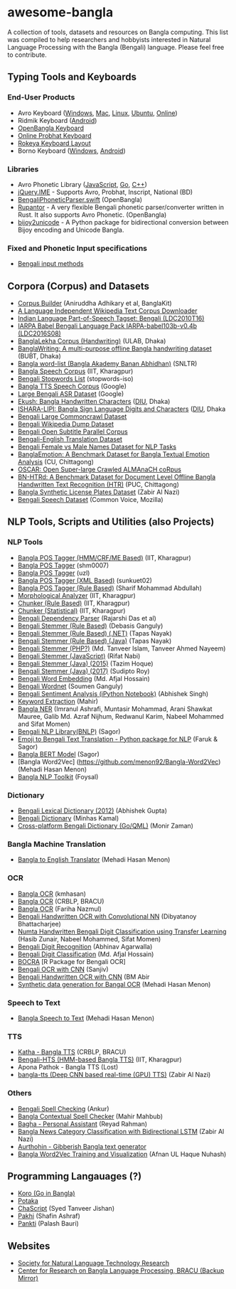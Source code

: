 # awesome-bangla
A collection of tools, datasets and resources on Bangla computing. This list was compiled to help researchers and hobbyists interested in Natural Language Processing with the Bangla (Bengali) language. Please feel free to contribute.

## Typing Tools and Keyboards

### End-User Products
  - Avro Keyboard ([Windows](https://www.omicronlab.com/avro-keyboard.html), [Mac](https://www.omicronlab.com/iavro.html), [Linux](http://linux.omicronlab.com/), [Ubuntu](https://github.com/maateen/avro), [Online](https://avro.im/))
  - Ridmik Keyboard ([Android](https://play.google.com/store/apps/details?id=ridmik.keyboard))
  - [OpenBangla Keyboard](https://github.com/OpenBangla/OpenBangla-Keyboard)
  - [Online Probhat Keyboard](https://mdminhazulhaque.github.io/probhat.im/)
  - [Rokeya Keyboard Layout](https://github.com/MythicAngel/rokeya-keyboard-layout)
  - Borno Keyboard ([Windows](https://codepotro.com/borno), [Android](https://codepotro.com/borno-android))

### Libraries
  - Avro Phonetic Library ([JavaScript](https://github.com/torifat/jsAvroPhonetic), [Go](https://github.com/sadlil/go-avro-phonetic), [C++](https://github.com/mominul/cppAvroPhonetic))
  - [jQuery.IME](https://github.com/wikimedia/jquery.ime) - Supports Avro, Probhat, Inscript, National (BD)
  - [BengaliPhoneticParser.swift](https://github.com/OpenBangla/BengaliPhoneticParser.swift) (OpenBangla)
  - [Rupantor](https://github.com/OpenBangla/rupantor-rs) - A very flexible Bengali phonetic parser/converter written in Rust. It also supports Avro Phonetic. (OpenBangla)
  - [bijoy2unicode](https://github.com/Mad-FOX/bijoy2unicode) - A Python package for bidirectional conversion between Bijoy encoding and Unicode Bangla.

### Fixed and Phonetic Input specifications
 - [Bengali input methods](https://en.wikipedia.org/wiki/Bengali_input_methods)

## Corpora (Corpus) and Datasets
 - [Corpus Builder](https://github.com/banglakit/corpus-builder) (Aniruddha Adhikary et al, BanglaKit)
 - [A Language Independent Wikipedia Text Corpus Downloader](https://github.com/Rajan-sust/WikiTextCorpusDownloader)
 - [Indian Language Part-of-Speech Tagset: Bengali (LDC2010T16)](https://catalog.ldc.upenn.edu/LDC2010T16)
 - [IARPA Babel Bengali Language Pack IARPA-babel103b-v0.4b (LDC2016S08)](https://catalog.ldc.upenn.edu/LDC2016S08)
 - [BanglaLekha Corpus (Handwriting)](https://data.mendeley.com/datasets/hf6sf8zrkc/2) (ULAB, Dhaka)
 - [BanglaWriting: A multi-purpose offline Bangla handwriting dataset](https://data.mendeley.com/datasets/r43wkvdk4w/1) (BUBT, Dhaka)
 - [Bangla word-list (Bangla Akademy Banan Abhidhan)](https://nltr.itewb.gov.in/download/Bangla_word-list.doc) (SNLTR)
 - [Bangla Speech Corpus](http://downloads.nltr.org/iitkgp-resources/SHRUTI-Bangla_Speech_Corpus.rar) (IIT, Kharagpur)
 - [Bengali Stopwords List](https://github.com/stopwords-iso/stopwords-bn) (stopwords-iso)
 - [Bangla TTS Speech Corpus](http://www.openslr.org/37) (Google)
 - [Large Bengali ASR Dataset](http://www.openslr.org/53) (Google)
 - [Ekush: Bangla Handwritten Characters](https://shahariarrabby.github.io/ekush) ([DIU](http://nlp.daffodilvarsity.edu.bd), Dhaka)
 - [ISHARA-LIPI: Bangla Sign Language Digits and Characters](https://isharalipi.sanzidscloud.com) ([DIU](http://nlp.daffodilvarsity.edu.bd), Dhaka
 - [Bengali Large Commoncrawl Dataset](https://traces1.inria.fr/oscar/)
 - [Bengali Wikipedia Dump Dataset](https://dumps.wikimedia.org/bnwiki/latest/)
 - [Bengali Open Subtitle Parallel Corpus](http://opus.nlpl.eu/)
 - [Bengali-English Translation Dataset](http://www.manythings.org/anki/)
 - [Bengali Female vs Male Names Dataset for NLP Tasks](https://github.com/faruk-ahmad/bengli-female-vs-male-names)
 - [BanglaEmotion: A Benchmark Dataset for Bangla Textual Emotion Analysis](https://data.mendeley.com/datasets/24xd7w7dhp/1) (CU, Chittagong)
 - [OSCAR: Open Super-large Crawled ALMAnaCH coRpus](https://oscar-corpus.com/)
 - [BN-HTRd: A Benchmark Dataset for Document Level Offline Bangla Handwritten Text Recognition (HTR)](https://data.mendeley.com/datasets/743k6dm543/1) (PUC, Chittagong)
 - [Bangla Synthetic License Plates Dataset](https://github.com/zabir-nabil/bangla-synthetic-license-plates) (Zabir Al Nazi)
 - [Bengali Speech Dataset](https://commonvoice.mozilla.org/bn/datasets) (Common Voice, Mozilla)

## NLP Tools, Scripts and Utilities (also Projects)
### NLP Tools
 - [Bangla POS Tagger (HMM/CRF/ME Based)](http://nltr.org/download/iitkgp-resources/Bangla_POS_Tagger_Linux/POS_tagger_Bangla.zip) (IIT, Kharagpur)
 - [Bangla POS Tagger](https://github.com/shm0007/bengali-pos-tagger) (shm0007)
 - [Bangla POS Tagger](https://github.com/uzl/pos_tagger_1) (uzl)
 - [Bangla POS Tagger (XML Based)](https://github.com/sunkuet02/BanglaPosTagger) (sunkuet02)
 - [Bangla POS Tagger (Rule Based)](https://github.com/SharifMAbdullah/Bangla-Parts-of-Speech-Tagger) (Sharif Mohammad Abdullah)
 - [Morphological Analyzer](http://nltr.org/download/iitkgp-resources/Bangla_Morphological_Analyzer/Morph_analyzer.tar) (IIT, Kharagpur)
 - [Chunker (Rule Based)](http://nltr.org/download/iitkgp-resources/Rul_Base_Chunker/chunkerBinary.tgz) (IIT, Kharagpur)
 - [Chunker (Statistical)](http://nltr.org/download/iitkgp-resources/Statistical_Chunker/chunker_v1.1.tar) (IIT, Kharagpur)
 - [Bengali Dependency Parser](https://github.com/saviour-falcon/BengaliDependencyParser) (Rajarshi Das et al)
 - [Bengali Stemmer (Rule Based)](https://github.com/gdebasis/BengaliStemmer) (Debasis Ganguly)
 - [Bengali Stemmer (Rule Based) (.NET)](https://github.com/nayakt/BengaliStemmer_DotNet) (Tapas Nayak)
 - [Bengali Stemmer (Rule Based) (Java)](https://github.com/nayakt/BengaliStemmer_Java) (Tapas Nayak)
 - [Bengali Stemmer (PHP?)](https://github.com/tanveer-preom/BengaliStemmer) (Md. Tanveer Islam, Tanveer Ahmed Nayeem)
 - [Bengali Stemmer (JavaScript)](https://github.com/torifat/bangla-stemmer) (Rifat Nabi)
 - [Bengali Stemmer (Java) (2015)](https://github.com/tazimhoque/Bangla-Stemmer) (Tazim Hoque)
 - [Bengali Stemmer (Java) (2017)](https://github.com/sudiptobd/BanglaDocumentRanking_BanglaStemmer) (Sudipto Roy)
 - [Bengali Word Embedding](https://github.com/smafjal/Bengali-Word-Embedding) (Md. Afjal Hossain)
 - [Bengali Wordnet](https://github.com/soumenganguly/Bengali-Wordnet) (Soumen Ganguly)
 - [Bengali Sentiment Analysis (iPython Notebook)](https://github.com/abhie19/Sentiment-Analysis-Bangla-Language) (Abhishek Singh)
 - [Keyword Extraction](https://github.com/mahirsust/Code300) (Mahir)
 - [Bangla NER](https://github.com/imranulashrafi/banner) (Imranul Ashrafi, Muntasir Mohammad, Arani Shawkat Mauree, Galib Md. Azraf Nijhum, Redwanul Karim, Nabeel Mohammed and Sifat Momen)
 - [Bengali NLP Library(BNLP)](https://github.com/sagorbrur/bnlp) (Sagor)
 - [Emoji to Bengali Text Translation - Python package for NLP](https://github.com/faruk-ahmad/bnemo) (Faruk & Sagor)
 - [Bangla BERT Model](https://huggingface.co/sagorsarker/bangla-bert-base) (Sagor)
 - [Bangla Word2Vec] (https://github.com/menon92/Bangla-Word2Vec) (Mehadi Hasan Menon)
 - [Bangla NLP Toolkit](https://github.com/Foysal87/sbnltk) (Foysal)


### Dictionary
  - [Bengali Lexical Dictionary (2012)](https://github.com/abhishekgupta92/lexical_db_bangla) (Abhishek Gupta)
  - [Bengali Dictionary](https://github.com/MinhasKamal/BengaliDictionary) (Minhas Kamal)
  - [Cross-platform Bengali Dictionary (Go/QML)](https://github.com/monirz/wordgo) (Monir Zaman)

### Bangla Machine Translation
- [Bangla to English Translator](https://github.com/menon92/BanglaTranslator) (Mehadi Hasan Menon)

### OCR
 - [Bangla OCR](https://github.com/kmhasan-class/bangla-ocr) (kmhasan)
 - [Bangla OCR](https://sourceforge.net/projects/blp/files/BanglaOCR/) (CRBLP, BRACU)
 - [Bangla OCR](https://github.com/fnazmul/Bengali_OCR/) (Fariha Nazmul)
 - [Bengali Handwritten OCR with Convolutional NN](https://github.com/dibyatanoy/Bengali-Handwritten-Character-Recognition-Using-Convolutional-Neural-Networks) (Dibyatanoy Bhattacharjee)
 - [Numta Handwritten Bengali Digit Classification using Transfer Learning](https://github.com/hasibzunair/unconventional-wisdom) (Hasib Zunair, Nabeel Mohammed, Sifat Momen)
 - [Bengali Digit Recognition](https://github.com/abhinavagarwalla/BengaliDigitRecognition) (Abhinav Agarwalla)
 - [Bengali Digit Classification](https://github.com/smafjal/CNN-Bengali-Digit-Classification-TF) (Md. Afjal Hossain)
 - [BOCRA](https://github.com/deepayan/bocra) [R Package for Bengali OCR]
 - [Bengali OCR with CNN](https://github.com/sanjiv0975/Bengali_OCR) (Sanjiv)
 - [Bengali Handwritten OCR with CNN](https://github.com/bmabir17/bangla_inception) (BM Abir
 - [Synthetic data generation for Bangal OCR](https://github.com/menon92/BanglaText2Image) (Mehadi Hasan Menon)

### Speech to Text
 - [Bangla Speech to Text](https://github.com/menon92/BangalASR) (Mehadi Hasan Menon)

### TTS
 - [Katha - Bangla TTS](https://sourceforge.net/projects/blp/files/Katha_Bangla_TTS/) (CRBLP, BRACU)
 - [Bengali-HTS (HMM-based Bangla TTS)](https://github.com/sankar-mukherjee/Bengali-HTS) (IIT, Kharagpur)
 - Apona Pathok - Bangla TTS (Lost)
 - [bangla-tts (Deep CNN based real-time (GPU) TTS)](https://github.com/zabir-nabil/bangla-tts) (Zabir Al Nazi)

### Others
 - [Bengali Spell Checking](https://github.com/AnkurBD/bengali-spellcheck) (Ankur)
 - [Bangla Contextual Spell Checker](https://github.com/MahirMahbub/Contextual-Spell-Checker-For-Bangla) (Mahir Mahbub)
 - [Bagha - Personal Assistant](https://github.com/reyadrahman/Bagha) (Reyad Rahman)
 - [Bangla News Category Classification with Bidirectional LSTM](https://github.com/zabir-nabil/bangla-news-rnn) (Zabir Al Nazi)
 - [Aurthohin - Gibberish Bangla text generator](https://github.com/lifeparticle/Aurthohin)
 - [Bangla Word2Vec Training and Visualization](https://github.com/NuhashHaque/Bangla-Word2Vec-Training-and-Visualization) (Afnan UL Haque Nuhash)

## Programming Langauages (?)
 - [Koro (Go in Bangla)](https://github.com/ChimeraCoder/koro)
 - [Potaka](http://www.potaka.io/)
 - [ChaScript](https://github.com/sjishan/chascript) (Syed Tanveer Jishan)
 - [Pakhi](https://github.com/Shafin098/pakhi-bhasha) (Shafin Ashraf)
 - [Pankti](https://github.com/bauripalash/pankti) (Palash Bauri)

## Websites
- [Society for Natural Language Technology Research](http://nltr.org/)
- [Center for Research on Bangla Language Processing, BRACU (Backup Mirror)](http://web.archive.org/web/20150621025544/http://crblp.bracu.ac.bd/)

